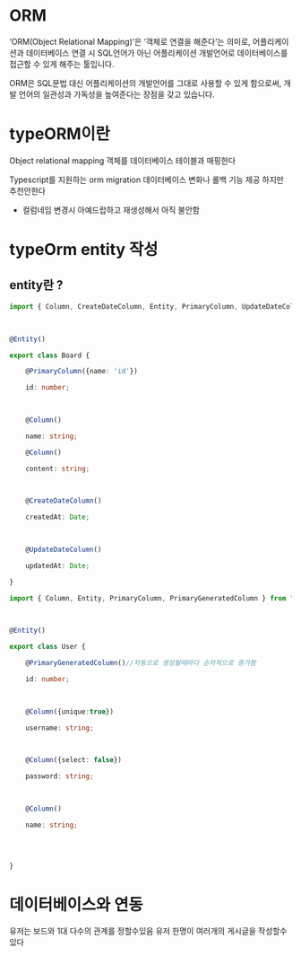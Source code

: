 
# ORM
‘ORM(Object Relational Mapping)’은 ‘객체로 연결을 해준다’는 의미로, 어플리케이션과 데이터베이스 연결 시 SQL언어가 아닌 어플리케이션 개발언어로 데이터베이스를 접근할 수 있게 해주는 툴입니다.

ORM은 SQL문법 대신 어플리케이션의 개발언어를 그대로 사용할 수 있게 함으로써, 개발 언어의 일관성과 가독성을 높여준다는 장점을 갖고 있습니다.
# typeORM이란

Object relational mapping 
객체를 데이터베이스 테이블과 매핑한다 

Typescript를 지원하는 orm
migration 데이터베이스 변화나 롤백 기능 제공 하지만 추천안한다
- 컬럼네임 변경시 아예드랍하고 재생성해서 아직 불안함 

# typeOrm entity 작성

## entity란 ?
```ts
import { Column, CreateDateColumn, Entity, PrimaryColumn, UpdateDateColumn } from "typeorm";

  

@Entity()

export class Board {

    @PrimaryColumn({name: 'id'})

    id: number;

  

    @Column()

    name: string;

    @Column()

    content: string;

  

    @CreateDateColumn()

    createdAt: Date;

  

    @UpdateDateColumn()

    updatedAt: Date;

}
```

```ts
import { Column, Entity, PrimaryColumn, PrimaryGeneratedColumn } from "typeorm";

  

@Entity()

export class User {

    @PrimaryGeneratedColumn()//자동으로 생성될때마다 순차적으로 증가함

    id: number;

  

    @Column({unique:true})

    username: string;

  

    @Column({select: false})

    password: string;

  

    @Column()

    name: string;

  
  

}
```

# 데이터베이스와 연동

유저는 보드와 1대 다수의 관계를 정할수있음
유저 한명이 여러개의 게시글을 작성할수있다

